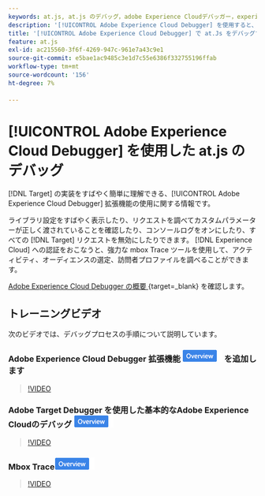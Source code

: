 ```yaml
---
keywords: at.js, at.js のデバッグ，adobe Experience Cloudデバッガー，experience cloud デバッガー，mbox トレース，mbox ハイライト，デバッグ，デバッグ，$9
description: '[!UICONTROL Adobe Experience Cloud Debugger] を使用すると、ライブラリ設定の表示、リクエストの調査、コンソールログの有効化、リクエストの無効化  [!DNL Target]  呼び出しなどを行えます。'
title: '[!UICONTROL Adobe Experience Cloud Debugger] で at.Js をデバッグするにはどうすればよいですか？'
feature: at.js
exl-id: ac215560-3f6f-4269-947c-961e7a43c9e1
source-git-commit: e5bae1ac9485c3e1d7c55e6386f332755196ffab
workflow-type: tm+mt
source-wordcount: '156'
ht-degree: 7%

---
```


# [!UICONTROL Adobe Experience Cloud Debugger] を使用した at.js のデバッグ

[!DNL Target] の実装をすばやく簡単に理解できる、[!UICONTROL Adobe Experience Cloud Debugger] 拡張機能の使用に関する情報です。

ライブラリ設定をすばやく表示したり、リクエストを調べてカスタムパラメーターが正しく渡されていることを確認したり、コンソールログをオンにしたり、すべての [!DNL Target] リクエストを無効にしたりできます。 [!DNL Experience Cloud] への認証をおこなうと、強力な mbox Trace ツールを使用して、アクティビティ、オーディエンスの選定、訪問者プロファイルを調べることができます。

[Adobe Experience Cloud Debugger の概要 ](https://experienceleague.adobe.com/docs/experience-platform/debugger/home.html?lang=ja){target=_blank} を確認します。

## トレーニングビデオ

次のビデオでは、デバッグプロセスの手順について説明しています。

### Adobe Experience Cloud Debugger 拡張機能 ![ 概要バッジ ](../../assets/overview.png) を追加します

>[!VIDEO](https://video.tv.adobe.com/v/34063/?quality=12&captions=jpn)

### Adobe Target Debugger を使用した基本的なAdobe Experience Cloudのデバッグ ![ 概要バッジ ](../../assets/overview.png)

>[!VIDEO](https://video.tv.adobe.com/v/34064/?quality=12&captions=jpn)

### Mbox Trace![ 概要バッジ ](../../assets/overview.png)

>[!VIDEO](https://video.tv.adobe.com/v/34065/?quality=12&captions=jpn)
